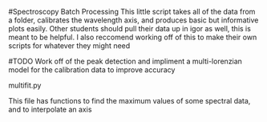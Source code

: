 #Spectroscopy Batch Processing
This little script takes all of the data from a folder, calibrates the wavelength axis, and produces basic but informative plots easily.
Other students should pull their data up in igor as well, this is meant to be helpful. 
I also reccomend working off of this to make their own scripts for whatever they might need

#TODO
Work off of the peak detection and impliment a multi-lorenzian model for the calibration data to improve accuracy


multifit.py

This file has functions to find the maximum values of some spectral data, and to interpolate an axis